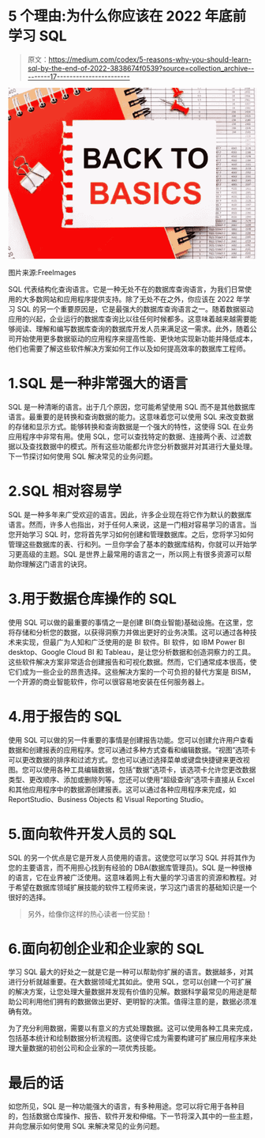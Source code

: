 # 5 个理由:为什么你应该在 2022 年底前学习 SQL

> 原文：<https://medium.com/codex/5-reasons-why-you-should-learn-sql-by-the-end-of-2022-3838674f0539?source=collection_archive---------17----------------------->

![](img/8df252f22cf429ec2345f08f67f58846.png)

图片来源:FreeImages

SQL 代表结构化查询语言。它是一种无处不在的数据库查询语言，为我们日常使用的大多数网站和应用程序提供支持。除了无处不在之外，你应该在 2022 年学习 SQL 的另一个重要原因是，它是最强大的数据库查询语言之一。随着数据驱动应用的兴起，企业运行的数据库查询比以往任何时候都多。这意味着越来越需要能够阅读、理解和编写数据库查询的数据库开发人员来满足这一需求。此外，随着公司开始使用更多数据驱动的应用程序来提高性能、更快地实现新功能并降低成本，他们也需要了解这些软件解决方案如何工作以及如何提高效率的数据库工程师。

# 1.SQL 是一种非常强大的语言

SQL 是一种清晰的语言。出于几个原因，您可能希望使用 SQL 而不是其他数据库语言。最重要的是转换和查询数据的能力。这意味着您可以使用 SQL 来改变数据的存储和显示方式。能够转换和查询数据是一个强大的特性，这使得 SQL 在业务应用程序中非常有用。使用 SQL，您可以查找特定的数据、连接两个表、过滤数据以及查找数据中的模式。所有这些功能都允许您分析数据并对其进行大量处理。下一节探讨如何使用 SQL 解决常见的业务问题。

# 2.SQL 相对容易学

SQL 是一种多年来广受欢迎的语言。因此，许多企业现在将它作为默认的数据库语言。然而，许多人也指出，对于任何人来说，这是一门相对容易学习的语言。当您开始学习 SQL 时，您将首先学习如何创建和管理数据库。之后，您将学习如何管理这些数据库的表、行和列。一旦你学会了基本的数据库结构，你就可以开始学习更高级的主题。SQL 是世界上最常用的语言之一，所以网上有很多资源可以帮助你理解这门语言的诀窍。

# 3.用于数据仓库操作的 SQL

使用 SQL 可以做的最重要的事情之一是创建 BI(商业智能)基础设施。在这里，您将存储和分析您的数据，以获得洞察力并做出更好的业务决策。这可以通过各种技术来实现，但最广为人知和广泛使用的是 BI 软件。BI 软件，如 IBM Power BI desktop、Google Cloud BI 和 Tableau，是让您分析数据和创造洞察力的工具。这些软件解决方案非常适合创建报告和可视化数据。然而，它们通常成本很高，使它们成为一些企业的昂贵选择。这些解决方案的一个可负担的替代方案是 BISM，一个开源的商业智能软件，你可以很容易地安装在任何服务器上。

# 4.用于报告的 SQL

使用 SQL 可以做的另一件重要的事情是创建报告功能。您可以创建允许用户查看数据和创建报表的应用程序。您可以通过多种方式查看和编辑数据。“视图”选项卡可以更改数据的排序和过滤方式。您也可以通过选择菜单或键盘快捷键来更改视图。您可以使用各种工具编辑数据，包括“数据”选项卡，该选项卡允许您更改数据类型、更改顺序、添加或删除列等。您还可以使用“超级查询”选项卡直接从 Excel 和其他应用程序中的数据源创建报表。这可以通过各种应用程序来完成，如 ReportStudio、Business Objects 和 Visual Reporting Studio。

# 5.面向软件开发人员的 SQL

SQL 的另一个优点是它是开发人员使用的语言。这使您可以学习 SQL 并将其作为您的主要语言，而不用担心找到有经验的 DBA(数据库管理员)。SQL 是一种很棒的语言，它在业界被广泛使用。这意味着网上有大量的学习语言的资源和教程。对于希望在数据库领域扩展技能的软件工程师来说，学习这门语言的基础知识是一个很好的选择。

> 另外，给像你这样的热心读者一份奖励！

# 6.面向初创企业和企业家的 SQL

学习 SQL 最大的好处之一就是它是一种可以帮助你扩展的语言。数据越多，对其进行分析就越重要。在大数据领域尤其如此。使用 SQL，您可以创建一个可扩展的解决方案，让您处理大量数据并发现有价值的见解。数据科学最常见的用途是帮助公司利用他们拥有的数据做出更好、更明智的决策。值得注意的是，数据必须准确有效。

为了充分利用数据，需要以有意义的方式处理数据。这可以使用各种工具来完成，包括基本统计和绘制数据分析流程图。这使得它成为需要构建可扩展应用程序来处理大量数据的初创公司和企业家的一项优秀技能。

# 最后的话

如您所见，SQL 是一种功能强大的语言，有多种用途。您可以将它用于各种目的，包括数据仓库操作、报告、软件开发和伸缩。下一节将深入其中的一些主题，并向您展示如何使用 SQL 来解决常见的业务问题。
